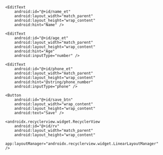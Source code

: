 <?xml version="1.0" encoding="utf-8"?>
<LinearLayout xmlns:android="http://schemas.android.com/apk/res/android"
    xmlns:app="http://schemas.android.com/apk/res-auto"
    xmlns:tools="http://schemas.android.com/tools"
    android:layout_width="match_parent"
    android:layout_height="match_parent"
    android:gravity="center"
    android:orientation="vertical"
    tools:context=".MainActivity">

    <EditText
        android:id="@+id/name_et"
        android:layout_width="match_parent"
        android:layout_height="wrap_content"
        android:hint="Name" />

    <EditText
        android:id="@+id/age_et"
        android:layout_width="match_parent"
        android:layout_height="wrap_content"
        android:hint="Age"
        android:inputType="number" />

    <EditText
        android:id="@+id/phone_et"
        android:layout_width="match_parent"
        android:layout_height="wrap_content"
        android:hint="@string/phone_number"
        android:inputType="phone" />

    <Button
        android:id="@+id/save_btn"
        android:layout_width="wrap_content"
        android:layout_height="wrap_content"
        android:text="Save" />

    <androidx.recyclerview.widget.RecyclerView
        android:id="@+id/rv"
        android:layout_width="match_parent"
        android:layout_height="wrap_content"
        app:layoutManager="androidx.recyclerview.widget.LinearLayoutManager" />
</LinearLayout>
